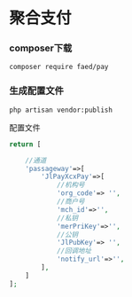 # 聚合支付
### composer下载
```shell script
composer require faed/pay 
```
### 生成配置文件
```shell script
php artisan vendor:publish
```
配置文件
```php
return [

    //通道
    'passageway'=>[
        'JlPayXcxPay'=>[
            //机构号
            'org_code'=> '',
            //商户号
            'mch_id'=>'',
            //私钥
            'merPriKey'=>'',
            //公钥
            'JlPubKey'=> '',
            //回调地址
            'notify_url'=>'',
        ],
    ]
];

```

